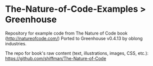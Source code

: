 The-Nature-of-Code-Examples > Greenhouse
===========================

Repository for example code from The Nature of Code book (http://natureofcode.com/)
Ported to Greenhouse v0.4.13 by oblong industries. 

The repo for book's raw content (text, illustrations, images, CSS, etc.): https://github.com/shiffman/The-Nature-of-Code